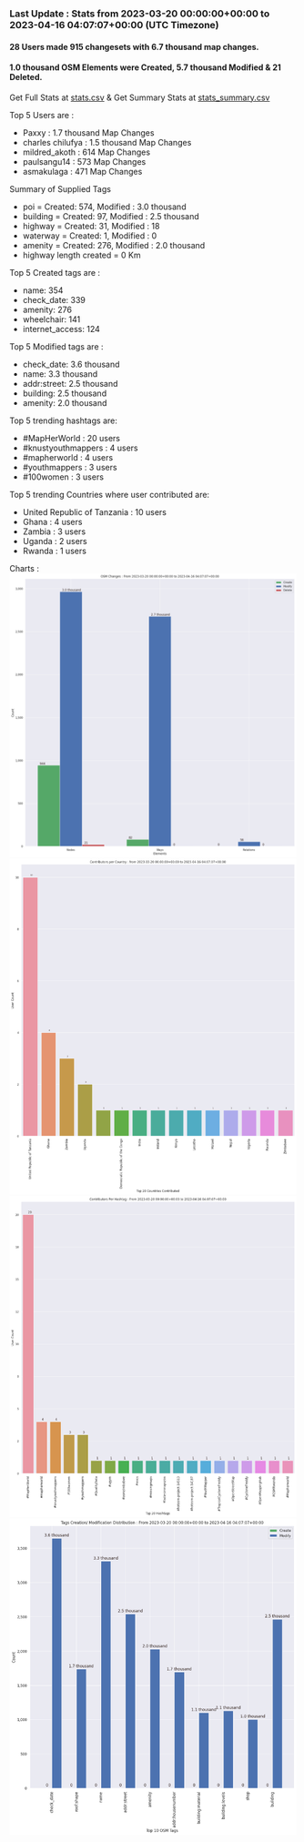 ### Last Update : Stats from 2023-03-20 00:00:00+00:00 to 2023-04-16 04:07:07+00:00 (UTC Timezone)

#### 28 Users made 915 changesets with 6.7 thousand map changes.
#### 1.0 thousand OSM Elements were Created, 5.7 thousand Modified & 21 Deleted.
Get Full Stats at [stats.csv](/stats/mapherworld/Daily/stats.csv)
 & Get Summary Stats at [stats_summary.csv](/stats/mapherworld/Daily/stats_summary.csv)

Top 5 Users are : 
- Paxxy : 1.7 thousand Map Changes
- charles chilufya : 1.5 thousand Map Changes
- mildred_akoth : 614 Map Changes
- paulsangu14 : 573 Map Changes
- asmakulaga : 471 Map Changes

Summary of Supplied Tags
- poi = Created: 574, Modified : 3.0 thousand
- building = Created: 97, Modified : 2.5 thousand
- highway = Created: 31, Modified : 18
- waterway = Created: 1, Modified : 0
- amenity = Created: 276, Modified : 2.0 thousand
- highway length created = 0 Km


Top 5 Created tags are :
- name: 354
- check_date: 339
- amenity: 276
- wheelchair: 141
- internet_access: 124


Top 5 Modified tags are :
- check_date: 3.6 thousand
- name: 3.3 thousand
- addr:street: 2.5 thousand
- building: 2.5 thousand
- amenity: 2.0 thousand


Top 5 trending hashtags are:
- #MapHerWorld : 20 users
- #knustyouthmappers : 4 users
- #mapherworld : 4 users
- #youthmappers : 3 users
- #100women : 3 users


Top 5 trending Countries where user contributed are:
- United Republic of Tanzania : 10 users
- Ghana : 4 users
- Zambia : 3 users
- Uganda : 2 users
- Rwanda : 1 users


 Charts : 
![Alt text](./stats_osm_changes.png) 
![Alt text](./stats_users_per_country.png) 
![Alt text](./stats_users_per_hashtag.png) 
![Alt text](./stats_tags.png) 
